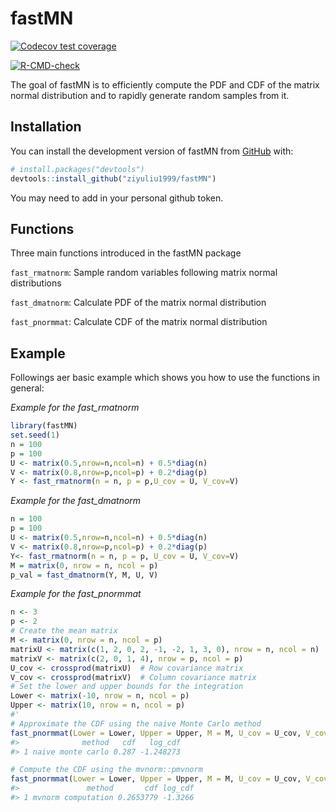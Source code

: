 
<!-- README.md is generated from README.Rmd. Please edit that file -->

# fastMN

<!-- badges: start -->

[![Codecov test
coverage](https://codecov.io/gh/ziyuliu1999/fastMN/graph/badge.svg)](https://app.codecov.io/gh/ziyuliu1999/fastMN)
<!-- badges: end --> <!-- badges: start -->
[![R-CMD-check](https://github.com/ziyuliu1999/fastMN/actions/workflows/R-CMD-check.yaml/badge.svg)](https://github.com/ziyuliu1999/fastMN/actions/workflows/R-CMD-check.yaml)
<!-- badges: end -->

The goal of fastMN is to efficiently compute the PDF and CDF of the
matrix normal distribution and to rapidly generate random samples from
it.

## Installation

You can install the development version of fastMN from
[GitHub](https://github.com/) with:

``` r
# install.packages("devtools")
devtools::install_github("ziyuliu1999/fastMN")
```

You may need to add in your personal github token.

## Functions

Three main functions introduced in the fastMN package

`fast_rmatnorm`: Sample random variables following matrix normal
distributions

`fast_dmatnorm`: Calculate PDF of the matrix normal distribution

`fast_pnormmat`: Calculate CDF of the matrix normal distribution

## Example

Followings aer basic example which shows you how to use the functions in
general:

*Example for the fast_rmatnorm*

``` r
library(fastMN)
set.seed(1)
n = 100
p = 100
U <- matrix(0.5,nrow=n,ncol=n) + 0.5*diag(n)
V <- matrix(0.8,nrow=p,ncol=p) + 0.2*diag(p)
Y <- fast_rmatnorm(n = n, p = p,U_cov = U, V_cov=V)
```

*Example for the fast_dmatnorm*

``` r
n = 100
p = 100
U <- matrix(0.5,nrow=n,ncol=n) + 0.5*diag(n)
V <- matrix(0.8,nrow=p,ncol=p) + 0.2*diag(p)
Y<- fast_rmatnorm(n = n, p = p, U_cov = U, V_cov=V)
M = matrix(0, nrow = n, ncol = p)
p_val = fast_dmatnorm(Y, M, U, V)
```

*Example for the fast_pnormmat*

``` r
n <- 3
p <- 2
# Create the mean matrix
M <- matrix(0, nrow = n, ncol = p)
matrixU <- matrix(c(1, 2, 0, 2, -1, -2, 1, 3, 0), nrow = n, ncol = n)
matrixV <- matrix(c(2, 0, 1, 4), nrow = p, ncol = p)
U_cov <- crossprod(matrixU)  # Row covariance matrix
V_cov <- crossprod(matrixV)  # Column covariance matrix
# Set the lower and upper bounds for the integration
Lower <- matrix(-10, nrow = n, ncol = p)
Upper <- matrix(10, nrow = n, ncol = p)
#'
# Approximate the CDF using the naive Monte Carlo method
fast_pnormmat(Lower = Lower, Upper = Upper, M = M, U_cov = U_cov, V_cov = V_cov, method = "naive_monte_carlo", N = 1000)
#>              method   cdf   log_cdf
#> 1 naive monte carlo 0.287 -1.248273
```

``` r
# Compute the CDF using the mvnorm::pmvnorm
fast_pnormmat(Lower = Lower, Upper = Upper, M = M, U_cov = U_cov, V_cov = V_cov, method = "pmvnorm")
#>               method       cdf log_cdf
#> 1 mvnorm computation 0.2653779 -1.3266
```
